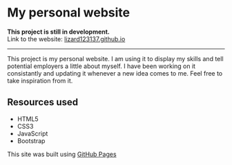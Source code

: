 # My personal website

**This project is still in development.**  
Link to the website: [lizard123137.github.io](lizard123137.github.io)

---

This project is my personal website. I am using it to display my skills and tell potential employers a little about myself.
I have been working on it consistantly and updating it whenever a new idea comes to me. Feel free to take inspiration from it.

## Resources used
  * HTML5
  * CSS3
  * JavaScript
  * Bootstrap


This site was built using [GitHub Pages](https://pages.github.com/)
